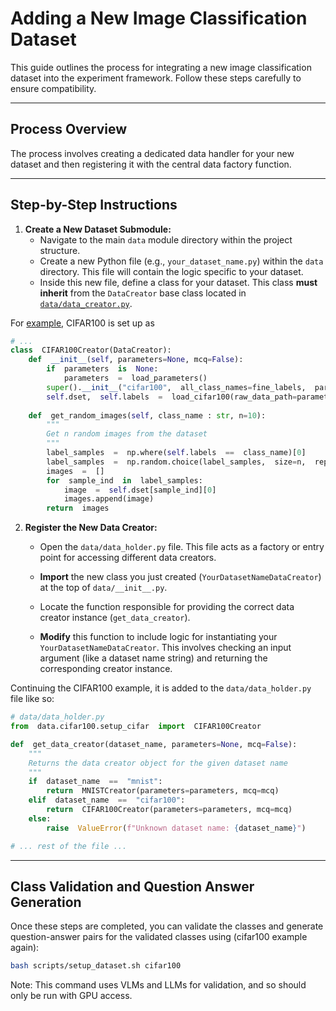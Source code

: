 # Adding a New Image Classification Dataset

This guide outlines the process for integrating a new image classification dataset into the experiment framework. Follow these steps carefully to ensure compatibility.

---

## Process Overview

The process involves creating a dedicated data handler for your new dataset and then registering it with the central data factory function.

---

## Step-by-Step Instructions

1.  **Create a New Dataset Submodule:**
    * Navigate to the main `data` module directory within the project structure.
    * Create a new Python file (e.g., `your_dataset_name.py`) within the `data` directory. This file will contain the logic specific to your dataset.
    * Inside this new file, define a class for your dataset. This class **must inherit** from the `DataCreator` base class located in [`data/data_creator.py`](). 

For [example](data/cifar100/setup_cifar.py), CIFAR100 is set up as

```python
# ...
class  CIFAR100Creator(DataCreator):
	def  __init__(self, parameters=None, mcq=False):
		if  parameters  is  None:
		    parameters  =  load_parameters()
	    super().__init__("cifar100",  all_class_names=fine_labels,  parameters=parameters, mcq=mcq)
		self.dset,  self.labels  =  load_cifar100(raw_data_path=parameters["data_dir"]+"/raw/")
		
	def  get_random_images(self, class_name : str, n=10):
		"""
		Get n random images from the dataset
		"""
		label_samples  =  np.where(self.labels  ==  class_name)[0]
		label_samples  =  np.random.choice(label_samples,  size=n,  replace=(n  >  len(label_samples)))
		images  =  []
		for  sample_ind  in  label_samples:
		    image  =  self.dset[sample_ind][0]
		    images.append(image)
		return  images
```

2.  **Register the New Data Creator:**
    * Open the `data/data_holder.py` file. This file acts as a factory or entry point for accessing different data creators.
    * **Import** the new class you just created (`YourDatasetNameDataCreator`) at the top of `data/__init__.py`.

    * Locate the function responsible for providing the correct data creator instance (`get_data_creator`).
    * **Modify** this function to include logic for instantiating your `YourDatasetNameDataCreator`. This involves checking an input argument (like a dataset name string) and returning the corresponding creator instance.

Continuing the CIFAR100 example, it is added to the `data/data_holder.py` file like so:

```python
# data/data_holder.py
from  data.cifar100.setup_cifar  import  CIFAR100Creator

def  get_data_creator(dataset_name, parameters=None, mcq=False):
	"""
	Returns the data creator object for the given dataset name
	"""
	if  dataset_name  ==  "mnist":
	    return  MNISTCreator(parameters=parameters, mcq=mcq)
	elif  dataset_name  ==  "cifar100":
		return  CIFAR100Creator(parameters=parameters, mcq=mcq)
	else:
		raise  ValueError(f"Unknown dataset name: {dataset_name}")

# ... rest of the file ...
```
---

## Class Validation and Question Answer Generation

Once these steps are completed, you can validate the classes and generate question-answer pairs for the validated classes using (cifar100 example again):

```bash
bash scripts/setup_dataset.sh cifar100
```
Note: This command uses VLMs and LLMs for validation, and so should only be run with GPU access. 
